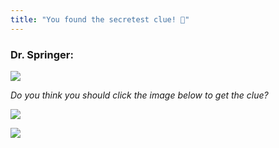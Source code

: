 ```yaml
---
title: "You found the secretest clue! 🔎"
---
```


### Dr. Springer:

![](/images/villain-standing.png)

_Do you think you should click the image below to get the clue?_

[![](https://media.giphy.com/media/VhRK9ZABipMLRy7JM6/giphy.gif)](https://www.youtube.com/watch?v=oHg5SJYRHA0)

![](/images/egg.png)